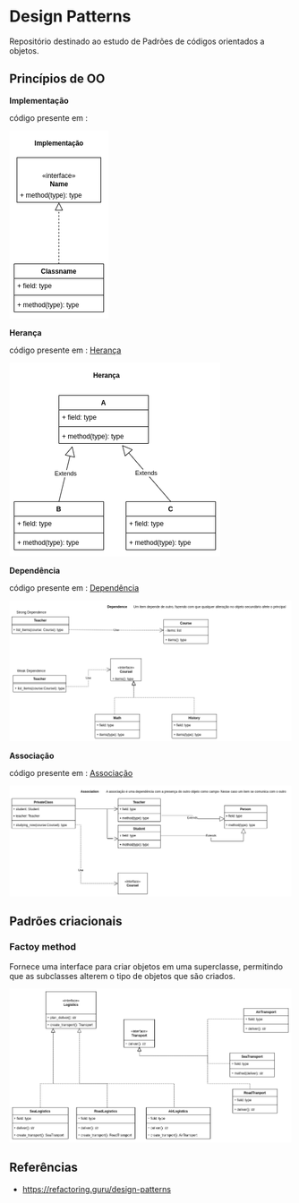 
# Design Patterns

Repositório destinado ao estudo de Padrões de códigos orientados a objetos.


## Princípios de OO

**Implementação**

código presente em : 

!['impl'](poo/implementation.png)

**Herança**

código presente em : [Herança](/poo/Inheritance/index.py)

!['inheritance'](poo/inheritance.png)

**Dependência**

código presente em : [Dependência](/poo/dependency/index.py)

!['dependency'](poo/dependency.png)

**Associação**

código presente em : [Associação](/poo/association/index.py)

!['association'](poo/association.png)


## Padrões criacionais 

### Factoy method

Fornece uma interface para criar objetos em uma superclasse, permitindo que as subclasses alterem o tipo de objetos que são criados.

!['factory_method'](creational/factory_method/factory.png)


## Referências

- https://refactoring.guru/design-patterns